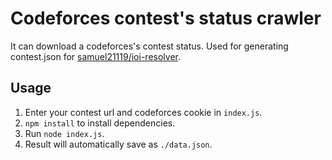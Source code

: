 Codeforces contest's status crawler
===
It can download a codeforces's contest status. Used for generating contest.json for [samuel21119/ioi-resolver](https://github.com/samuel21119/ioi-resolver).

## Usage
1. Enter your contest url and codeforces cookie in `index.js`. 
2. `npm install` to install dependencies.
3. Run `node index.js`.
4. Result will automatically save as `./data.json`.
